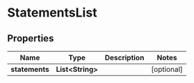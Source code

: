 
# StatementsList

## Properties
Name | Type | Description | Notes
------------ | ------------- | ------------- | -------------
**statements** | **List&lt;String&gt;** |  |  [optional]



